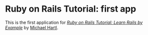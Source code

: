 # Ruby on Rails Tutorial: first app

This is the first application for
[*Ruby on Rails Tutorial: Learn Rails by Example*](http://railstutorial.org/)
by [Michael Hartl](http://michaelhartl.com/).